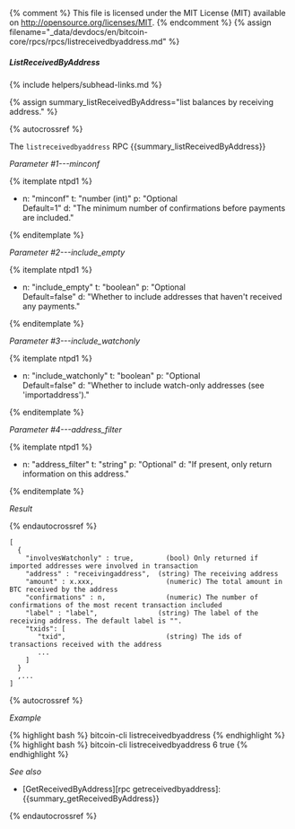 {% comment %}
This file is licensed under the MIT License (MIT) available on
http://opensource.org/licenses/MIT.
{% endcomment %}
{% assign filename="_data/devdocs/en/bitcoin-core/rpcs/rpcs/listreceivedbyaddress.md" %}

##### ListReceivedByAddress
{% include helpers/subhead-links.md %}

{% assign summary_listReceivedByAddress="list balances by receiving address." %}

{% autocrossref %}

The `listreceivedbyaddress` RPC {{summary_listReceivedByAddress}}

*Parameter #1---minconf*

{% itemplate ntpd1 %}
- n: "minconf"
  t: "number (int)"
  p: "Optional<br>Default=1"
  d: "The minimum number of confirmations before payments are included."

{% enditemplate %}

*Parameter #2---include_empty*

{% itemplate ntpd1 %}
- n: "include_empty"
  t: "boolean"
  p: "Optional<br>Default=false"
  d: "Whether to include addresses that haven't received any payments."

{% enditemplate %}

*Parameter #3---include_watchonly*

{% itemplate ntpd1 %}
- n: "include_watchonly"
  t: "boolean"
  p: "Optional<br>Default=false"
  d: "Whether to include watch-only addresses (see 'importaddress')."

{% enditemplate %}

*Parameter #4---address_filter*

{% itemplate ntpd1 %}
- n: "address_filter"
  t: "string"
  p: "Optional"
  d: "If present, only return information on this address."

{% enditemplate %}

*Result*

{% endautocrossref %}

    [
      {
        "involvesWatchonly" : true,        (bool) Only returned if imported addresses were involved in transaction
        "address" : "receivingaddress",  (string) The receiving address
        "amount" : x.xxx,                  (numeric) The total amount in BTC received by the address
        "confirmations" : n,               (numeric) The number of confirmations of the most recent transaction included
        "label" : "label",               (string) The label of the receiving address. The default label is "".
        "txids": [
           "txid",                         (string) The ids of transactions received with the address
           ...
        ]
      }
      ,...
    ]

{% autocrossref %}

*Example*

{% highlight bash %}
bitcoin-cli listreceivedbyaddress
{% endhighlight %}
{% highlight bash %}
bitcoin-cli listreceivedbyaddress 6 true
{% endhighlight %}

*See also*

* [GetReceivedByAddress][rpc getreceivedbyaddress]: {{summary_getReceivedByAddress}}

{% endautocrossref %}
